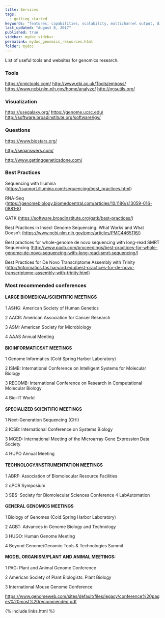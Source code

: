 ```yaml
---
title: Services
tags:
  - getting_started
keywords: "features, capabilities, scalability, multichannel output, dita, hats, comparison, benefits"
last_updated: "August 8, 2017"
published: true
sidebar: mydoc_sidebar
permalink: mydoc_genomics_resources.html
folder: mydoc
---
```


List of useful tools and websites for genomics research.

### Tools
https://omictools.com/
http://www.ebi.ac.uk/Tools/emboss/
https://www.ncbi.nlm.nih.gov/home/analyze/
http://ngsutils.org/

### Visualization
https://usegalaxy.org/
https://genome.ucsc.edu/
http://software.broadinstitute.org/software/igv/

### Questions
https://www.biostars.org/

http://seqanswers.com/

http://www.gettinggeneticsdone.com/

### Best Practices
Sequencing with Illumina (https://support.illumina.com/sequencing/best_practices.html)

RNA-Seq (https://genomebiology.biomedcentral.com/articles/10.1186/s13059-016-0881-8)

GATK (https://software.broadinstitute.org/gatk/best-practices/)

Best Practices in Insect Genome Sequencing: What Works and What Doesn’t (https://www.ncbi.nlm.nih.gov/pmc/articles/PMC4465116/)

Best practices for whole-genome de novo sequencing with long-read SMRT Sequencing (http://www.pacb.com/proceedings/best-practices-for-whole-genome-de-novo-sequencing-with-long-read-smrt-sequencing/)

Best Practices for De Novo Transcriptome Assembly with Trinity (http://informatics.fas.harvard.edu/best-practices-for-de-novo-transcriptome-assembly-with-trinity.html)

### Most recommended conferences
#### LARGE BIOMEDICAL/SCIENTIFIC MEETINGS

1 ASHG: American Society of Human Genetics

2 AACR: American Association for Cancer Research

3 ASM: American Society for Microbiology

4 AAAS Annual Meeting

#### BIOINFORMATICS/IT MEETINGS
1 Genome Informatics (Cold Spring Harbor Laboratory)

2 ISMB: International Conference on Intelligent Systems for Molecular Biology

3 RECOMB: International Conference on Research in Computational Molecular Biology

4 Bio-IT World

#### SPECIALIZED SCIENTIFIC MEETINGS
1 Next-Generation Sequencing (CHI)

2 ICSB: International Conference on Systems Biology

3 MGED: International Meeting of the Microarray Gene Expression Data Society

4 HUPO Annual Meeting

#### TECHNOLOGY/INSTRUMENTATION MEETINGS
1 ABRF: Association of Biomolecular Resource Facilities

2 qPCR Symposium

3 SBS: Society for Biomolecular Sciences Conference
4 LabAutomation

#### GENERAL GENOMICS MEETINGS
1 Biology of Genomes (Cold Spring Harbor Laboratory)

2 AGBT: Advances in Genome Biology and Technology

3 HUGO: Human Genome Meeting

4 Beyond Genome/Genomic Tools & Technologies Summit

#### MODEL ORGANISM/PLANT AND ANIMAL MEETINGS:
1 PAG: Plant and Animal Genome Conference

2 American Society of Plant Biologists: Plant Biology

3 International Mouse Genome Conference


https://www.genomeweb.com/sites/default/files/legacy/conference%20pages%20most%20recommended.pdf

{% include links.html %}
